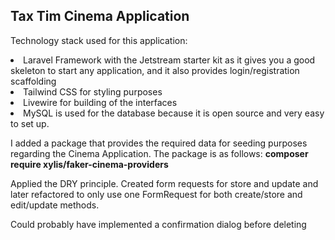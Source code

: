 ## Tax Tim Cinema Application

Technology stack used for this application:
<li>Laravel Framework with the Jetstream starter kit as it gives you a good skeleton to start any application, and  it also 
provides login/registration scaffolding</li>
<li>Tailwind CSS for styling purposes</li>
<li>Livewire for building of the interfaces</li>
<li>MySQL is used for the database because it is open source and very easy to set up.</li>


<p>I added a package that provides the required data for seeding purposes regarding the Cinema Application. The package 
is as follows: <strong>composer require xylis/faker-cinema-providers</strong></p>

Applied the DRY principle. Created form requests for store and update and later refactored to only use one FormRequest 
for both create/store and edit/update methods.


Could probably have implemented a confirmation dialog before deleting

